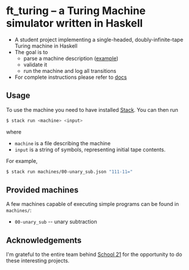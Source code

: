 # ft_turing – a Turing Machine simulator written in Haskell

* A student project implementing a single-headed, doubly-infinite-tape Turing machine in Haskell
* The goal is to
    * parse a machine description ([example](machines/00-unary_sub.json))
    * validate it
    * run the machine and log all transitions
* For complete instructions please refer to [docs](https://github.com/fpetras/42-subjects/blob/master/ft_turing.en.pdf)

## Usage

To use the machine you need to have installed [Stack](https://docs.haskellstack.org/en/stable/install_and_upgrade/). You can then run

```sh
$ stack run <machine> <input>
```
where
- `machine` is a file describing the machine
- `input` is a string of symbols, representing initial tape contents.

For example,
```sh
$ stack run machines/00-unary_sub.json "111-11="
```

## Provided machines

A few machines capable of executing simple programs can be found in `machines/`:
* `00-unary_sub` -- unary subtraction


## Acknowledgements

I'm grateful to the entire team behind [School 21](https://21-school.ru) for the opportunity to do these interesting projects.

